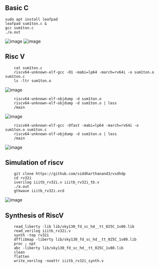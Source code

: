 ## Basic C

    sudo apt install leafpad
    leafpad sum1ton.c &
    gcc sum1ton.c
    ./a.out

![image](https://github.com/saivardhan3333/VSD-HD/assets/60193705/2dd738e0-542f-4cef-9430-6f8c50cc3935)
![image](https://github.com/saivardhan3333/VSD-HD/assets/60193705/f542d1a0-d210-4275-90f8-fcc586f47851)

## Risc V

        cat sum1ton.c
        riscv64-unknown-elf-gcc -O1 -mabi=lp64 -march=rv64i -o sum1ton.o sum1ton.c
        ls -ltr sum1ton.o
![image](https://github.com/saivardhan3333/VSD-HD/assets/60193705/d922627f-cd59-4170-b247-a2456a2173c8)

        riscv64-unknown-elf-objdump -d sum1ton.o
        riscv64-unknown-elf-objdump -d sum1ton.o | less
        /main
![image](https://github.com/saivardhan3333/VSD-HD/assets/60193705/482d9d01-42ff-4032-9909-c54c9011a1ac)

        riscv64-unknown-elf-gcc -Ofast -mabi=lp64 -march=rv64i -o sum1ton.o sum1ton.c
        riscv64-unknown-elf-objdump -d sum1ton.o | less
        /main
![image](https://github.com/saivardhan3333/VSD-HD/assets/60193705/487bbc60-5626-4800-be1c-dbe217924d5f)

## Simulation of riscv

        git clone https://github.com/siddharthanand3/vsdhdp
        cd rv32i
        iverilog iiitb_rv32i.v iiitb_rv32i_tb.v
        ./a.out
        gtkwave iiitb_rv32i.vcd

![image](https://github.com/saivardhan3333/VSD-HD/assets/60193705/aebd6e43-ed82-4b87-b6a6-8e5b9c57c8b2)

## Synthesis of RiscV

        read_liberty -lib lib/sky130_fd_sc_hd__tt_025C_1v80.lib
        read_verilog iiitb_rv32i.v
        synth -top rv32i	
        dfflibmap -liberty lib/sky130_fd_sc_hd__tt_025C_1v80.lib
        proc ; opt
        abc -liberty lib/sky130_fd_sc_hd__tt_025C_1v80.lib
        clean
        flatten
        write_verilog -noattr iiitb_rv32i_synth.v

        

        
